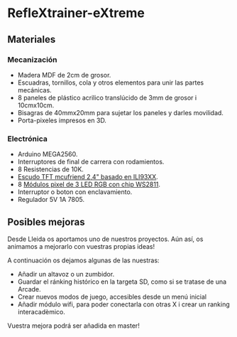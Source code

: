 # RefleXtrainer-eXtreme

## Materiales

### Mecanización

- Madera MDF de 2cm de grosor.
- Escuadras, tornillos, cola y otros elementos para unir las partes mecánicas.
- 8 paneles de plástico acrilico translúcido de 3mm de grosor i 10cmx10cm.
- Bisagras de 40mmx20mm para sujetar los paneles y darles movilidad.
- Porta-pixeles impresos en 3D.

### Electrónica

- Arduino MEGA2560.
- Interruptores de final de carrera con rodamientos.
- 8 Resistencias de 10K.
- [Escudo TFT mcufriend 2,4" basado en ILI93XX](http://www.mcufriend.com/index.php?main_page=index&cPath=4).
- 8 [Módulos pixel de 3 LED RGB con chip WS2811](https://www.ebay.es/itm/20PCS-lot-12V-WS2811-30mm-Diffused-LED-Pixel-Module-Full-Color-3LEDs-LED-string/263857901111?hash=item3d6f280e37:g:7G4AAOSwN91bZWyd). 
- Interruptor o boton con enclavamiento.
- Regulador 5V 1A 7805.

## Posibles mejoras

Desde Lleida os aportamos uno de nuestros proyectos. Aún así, os animamos a mejorarlo con vuestras propias ideas!

A continuación os dejamos algunas de las nuestras:
- Añadir un altavoz o un zumbidor.
- Guardar el ránking histórico en la targeta SD, como si se tratase de una Arcade.
- Crear nuevos modos de juego, accesibles desde un menú inicial
- Añadir módulo wifi, para poder conectarla con otras X i crear un ranking interacadèmico.

Vuestra mejora podrá ser añadida en master!
